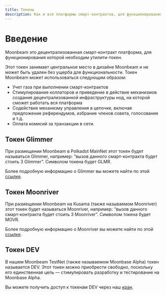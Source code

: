```yaml
---
title: Токены
description: Как и все платформы смарт-контрактов, для функционирования Moonbeam Network потребуется утилити- токен, который называется Glimmer (GLMR) для Polkadot и Moonriver (MOVR) для Kusama.
---
```


# Введение

Moonbeam это децентрализованная смарт-контракт платформа, для функционирования которой необходим утилити-токен.  

Этот токен занимает центральное место в дизайне Moonbeam и не может быть удален без ущерба для функциональности. Токен Moonbeam может использоваться следующим образом:

 - Учет газа при выполнении смарт-контрактов
 - Стимулирование коллаторов и приведение в действие механизмов создания децентрализованной инфраструктуры нод, на которой сможет работать вся платформа
 - Содействие механизму управления в цепочке, включая предложение референдумов, избрание членов совета, голосование и т.д.
 - Оплата комисий за транзакции в сети.

## Токен Glimmer 

При размещении Moonbeam в Polkadot MainNet этот токен будет называться Glimmer, например: “вызов данного смарт-контракта будет стоить 3 Glimmer”. Символом токена будет GLMR.

Более подробную информацию о Glimmer вы можете найти по этой [ссылке](https://moonbeam.network/networks/moonbeam/glimmer-token/).

## Токен Moonriver 

При размещении Moonbeam на Kusama (также называемом Moonriver) этот токен будет называться Moonriver, например: “вызов данного смарт-контракта будет стоить 3 Moonriver”. Символом токена будет MOVR.

Более подробную информацию о Moonriver вы можете найти по этой [ссылке](https://moonbeam.foundation/moonriver-token/).

## Токен DEV 

В нашем Moonbeam TestNet (также называемом Moonbase Alpha) токен называется DEV. Этот токен можно приобрести свободно, поскольку его единственная цель — стимулировать разработку и тестирование на Moonbase Alpha.

Вы можете получить доступ к токенам DEV через наш [кран](https://docs.moonbeam.network/getting-started/moonbase/faucet/).
